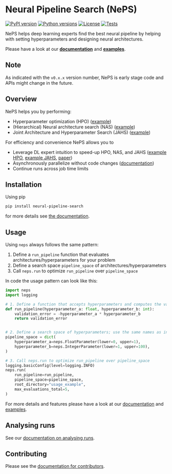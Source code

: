 # Neural Pipeline Search (NePS)

[![PyPI version](https://img.shields.io/pypi/v/neural-pipeline-search?color=informational)](https://pypi.org/project/neural-pipeline-search/)
[![Python versions](https://img.shields.io/pypi/pyversions/neural-pipeline-search)](https://pypi.org/project/neural-pipeline-search/)
[![License](https://img.shields.io/pypi/l/neural-pipeline-search?color=informational)](LICENSE)
[![Tests](https://github.com/automl/neps/actions/workflows/tests.yaml/badge.svg)](https://github.com/automl/neps/actions)

NePS helps deep learning experts find the best neural pipeline by helping with setting hyperparameters and designing neural architectures.

Please have a look at our **[documentation](https://automl.github.io/neps/)** and **[examples](neps_examples)**.

## Note

As indicated with the `v0.x.x` version number, NePS is early stage code and APIs might change in the future.

## Overview

NePS helps you by performing:

- Hyperparameter optimization (HPO) ([example](neps_examples/hyperparameters))
- (Hierarchical) Neural architecture search (NAS) ([example](neps_examples/hierarchical_architecture))
- Joint Architecture and Hyperparameter Search (JAHS) ([example](neps_examples/hyperparameters_architecture))

For efficiency and convenience NePS allows you to

- Leverage DL expert intuition to speed-up HPO, NAS, and JAHS ([example HPO](neps_examples/user_priors), [example JAHS](neps_examples/user_priors_also_architecture), [paper](https://openreview.net/forum?id=MMAeCXIa89))
- Asynchronously parallelize without code changes ([documentation](https://automl.github.io/neps/parallelization/))
- Continue runs across job time limits

## Installation

Using pip

```bash
pip install neural-pipeline-search
```

for more details see [the documentation](https://automl.github.io/neps/).

## Usage

Using `neps` always follows the same pattern:

1. Define a `run_pipeline` function that evaluates architectures/hyperparameters for your problem
1. Define a search space `pipeline_space` of architectures/hyperparameters
1. Call `neps.run` to optimize `run_pipeline` over `pipeline_space`

In code the usage pattern can look like this:

```python
import neps
import logging

# 1. Define a function that accepts hyperparameters and computes the validation error
def run_pipeline(hyperparameter_a: float, hyperparameter_b: int):
    validation_error = -hyperparameter_a * hyperparameter_b
    return validation_error


# 2. Define a search space of hyperparameters; use the same names as in run_pipeline
pipeline_space = dict(
    hyperparameter_a=neps.FloatParameter(lower=0, upper=1),
    hyperparameter_b=neps.IntegerParameter(lower=1, upper=100),
)

# 3. Call neps.run to optimize run_pipeline over pipeline_space
logging.basicConfig(level=logging.INFO)
neps.run(
    run_pipeline=run_pipeline,
    pipeline_space=pipeline_space,
    root_directory="usage_example",
    max_evaluations_total=5,
)
```

For more details and features please have a look at our [documentation](https://automl.github.io/neps/) and [examples](neps_examples).

## Analysing runs

See our [documentation on analysing runs](https://automl.github.io/neps/analyse).

## Contributing

Please see the [documentation for contributors](https://automl.github.io/neps/contributing/).
